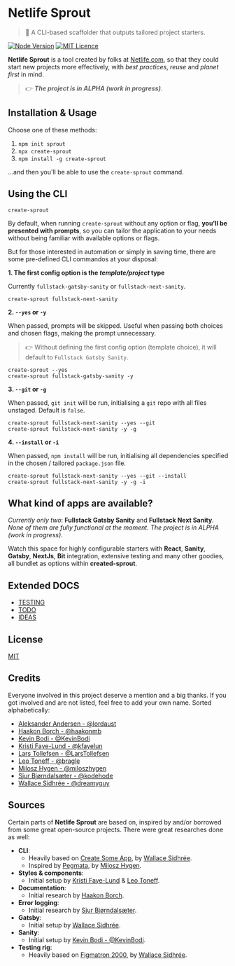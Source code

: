 # Netlife Sprout

> 🌱 A CLI-based scaffolder that outputs tailored project starters.

[![Node Version](https://img.shields.io/badge/node-v12.14.0-brightgreen.svg)](https://github.com/nodejs/node/releases/tag/v12.14.0) [![MIT Licence](https://img.shields.io/badge/license-MIT-blue.svg)](https://github.com/netliferesearch/create-sprout/blob/master/LICENSE)

**Netlife Sprout** is a tool created by folks at [Netlife.com][1], so that they could start new projects more effectively, with _best practices_, _reuse_ and _planet first_ in mind.

> 👉 _**The project is in ALPHA (work in progress)**_.

## Installation & Usage

Choose one of these methods:

1. `npm init sprout`
2. `npx create-sprout`
3. `npm install -g create-sprout`

...and then you'll be able to use the `create-sprout` command.

## Using the CLI

    create-sprout

By default, when running `create-sprout` without any option or flag, **you'll be presented with prompts**, so you can tailor the application to your needs without being familiar with available options or flags.

But for those interested in automation or simply in saving time, there are some pre-defined CLI commandos at your disposal:

**1. The first config option is the _template/project_ type**

Currently `fullstack-gatsby-sanity` or `fullstack-next-sanity`.

    create-sprout fullstack-next-sanity

**2. `--yes` or `-y`**

When passed, prompts will be skipped. Useful when passing both choices and chosen flags, making the prompt unnecessary.

> 👉 Without defining the first config option (template choice), it will default to `Fullstack Gatsby Sanity`.

    create-sprout --yes
    create-sprout fullstack-gatsby-sanity -y

**3. `--git` or `-g`**

When passed, `git init` will be run, initialising a `git` repo with all files unstaged. Default is `false`.

    create-sprout fullstack-next-sanity --yes --git
    create-sprout fullstack-next-sanity -y -g

**4. `--install` or `-i`**

When passed, `npm install` will be run, initialising all dependencies specified in the chosen / tailored `package.json` file.

    create-sprout fullstack-next-sanity --yes --git --install
    create-sprout fullstack-next-sanity -y -g -i

## What kind of apps are available?

_Currently only two_: **Fullstack Gatsby Sanity** and **Fullstack Next Sanity**. _None of them are fully functional at the moment. The project is in ALPHA (work in progress)._

Watch this space for highly configurable starters with **React**, **Sanity**, **Gatsby**, **NextJs**, **Bit** integration, extensive testing and many other goodies, all bundlet as options within **created-sprout**.

## Extended DOCS

- [TESTING](docs/TESTING.md)
- [TODO](docs/TODO.md)
- [IDEAS](docs/IDEAS.md)

## License

[MIT](LICENSE)

## Credits

Everyone involved in this project deserve a mention and a big thanks. If you got involved and are not listed, feel free to add your own name. Sorted alphabetically:

- [Aleksander Andersen - @lordaust](https://github.com/lordaust)
- [Haakon Borch - @haakonmb](https://github.com/haakonmb)
- [Kevin Bodi - @KevinBodi](https://github.com/KevinBodi)
- [Kristi Faye-Lund - @kfayelun](https://github.com/kfayelun)
- [Lars Tollefsen - @LarsTollefsen](https://github.com/LarsTollefsen)
- [Leo Toneff - @bragle](https://github.com/bragle)
- [Milosz Hygen - @miloszhygen](https://github.com/miloszhygen)
- [Sjur Bjørndalsæter - @kodehode](https://github.com/kodehode)
- [Wallace Sidhrée - @dreamyguy](https://github.com/dreamyguy)

## Sources

Certain parts of **Netlife Sprout** are based on, inspired by and/or borrowed from some great open-source projects. There were great researches done as well:

- **CLI**:
  - Heavily based on [Create Some App][2], by [Wallace Sidhrée](https://github.com/dreamyguy).
  - Inspired by [Pegmata][3], by [Milosz Hygen](https://github.com/miloszhygen).
- **Styles & components**:
  - Initial setup by [Kristi Faye-Lund](https://github.com/kfayelun) & [Leo Toneff](https://github.com/bragle).
- **Documentation**:
  - Initial research by [Haakon Borch](https://github.com/haakonmb).
- **Error logging**:
  - Initial research by [Sjur Bjørndalsæter](https://github.com/kodehode).
- **Gatsby**:
  - Initial setup by [Wallace Sidhrée](https://github.com/dreamyguy).
- **Sanity**:
  - Initial setup by [Kevin Bodi - @KevinBodi](https://github.com/KevinBodi).
- **Testing rig**:
  - Heavily based on [Figmatron 2000][4], by [Wallace Sidhrée](https://github.com/dreamyguy).

[1]: https://netlife.com
[2]: https://github.com/dreamyguy/create-some-app
[3]: https://github.com/miloszhygen/pegmata
[4]: https://github.com/dreamyguy/figmatron2000
